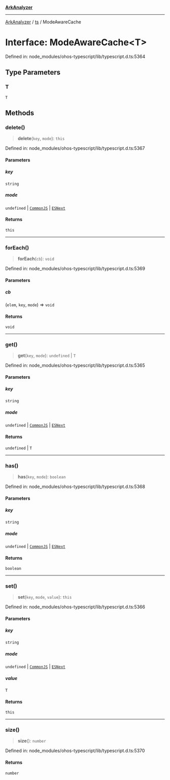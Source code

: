 [**ArkAnalyzer**](../../../../README.md)

***

[ArkAnalyzer](../../../../globals.md) / [ts](../README.md) / ModeAwareCache

# Interface: ModeAwareCache\<T\>

Defined in: node\_modules/ohos-typescript/lib/typescript.d.ts:5364

## Type Parameters

### T

`T`

## Methods

### delete()

> **delete**(`key`, `mode`): `this`

Defined in: node\_modules/ohos-typescript/lib/typescript.d.ts:5367

#### Parameters

##### key

`string`

##### mode

`undefined` | [`CommonJS`](../enumerations/ModuleKind.md#commonjs) | [`ESNext`](../enumerations/ModuleKind.md#esnext)

#### Returns

`this`

***

### forEach()

> **forEach**(`cb`): `void`

Defined in: node\_modules/ohos-typescript/lib/typescript.d.ts:5369

#### Parameters

##### cb

(`elem`, `key`, `mode`) => `void`

#### Returns

`void`

***

### get()

> **get**(`key`, `mode`): `undefined` \| `T`

Defined in: node\_modules/ohos-typescript/lib/typescript.d.ts:5365

#### Parameters

##### key

`string`

##### mode

`undefined` | [`CommonJS`](../enumerations/ModuleKind.md#commonjs) | [`ESNext`](../enumerations/ModuleKind.md#esnext)

#### Returns

`undefined` \| `T`

***

### has()

> **has**(`key`, `mode`): `boolean`

Defined in: node\_modules/ohos-typescript/lib/typescript.d.ts:5368

#### Parameters

##### key

`string`

##### mode

`undefined` | [`CommonJS`](../enumerations/ModuleKind.md#commonjs) | [`ESNext`](../enumerations/ModuleKind.md#esnext)

#### Returns

`boolean`

***

### set()

> **set**(`key`, `mode`, `value`): `this`

Defined in: node\_modules/ohos-typescript/lib/typescript.d.ts:5366

#### Parameters

##### key

`string`

##### mode

`undefined` | [`CommonJS`](../enumerations/ModuleKind.md#commonjs) | [`ESNext`](../enumerations/ModuleKind.md#esnext)

##### value

`T`

#### Returns

`this`

***

### size()

> **size**(): `number`

Defined in: node\_modules/ohos-typescript/lib/typescript.d.ts:5370

#### Returns

`number`
